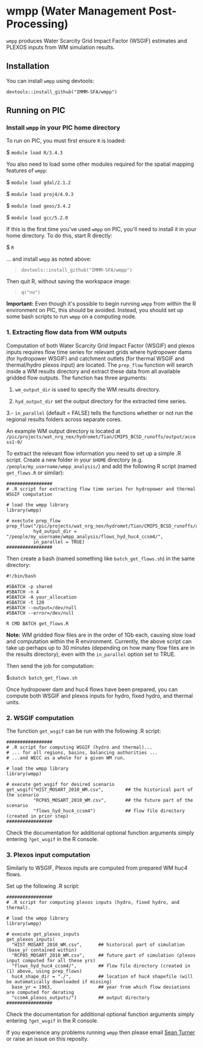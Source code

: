 
<!-- README.md is generated from README.Rmd. Please edit that file -->
wmpp (Water Management Post-Processing)
=======================================

`wmpp` produces Water Scarcity Grid Impact Factor (WSGIF) estimates and PLEXOS inputs from WM simulation results.

Installation
------------

You can install `wmpp` using devtools:

`devtools::install_github("IMMM-SFA/wmpp")`

Running on PIC
--------------

### Install `wmpp` in your PIC home directory

To run on PIC, you must first ensure `R` is loaded:

$ `module load R/3.4.3`

You also need to load some other modules required for the spatial mapping features of `wmpp`:

$ `module load gdal/2.1.2`

$ `module load proj4/4.9.3`

$ `module load geos/3.4.2`

$ `module load gcc/5.2.0`

If this is the first time you've used `wmpp` on PIC, you'll need to install it in your home directory. To do this, start R directly:

$ `R`

... and install `wmpp` as noted above:

> `devtools::install_github("IMMM-SFA/wmpp")`

Then quit R, without saving the workspace image:

> `q("no")`

**Important:** Even though it's possible to begin running `wmpp` from within the R environment on PIC, this should be avoided. Instead, you should set up some bash scripts to run `wmpp` on a computing node.

### 1. Extracting flow data from WM outputs

Computation of both Water Scarcity Grid Impact Factor (WSGIF) and plexos inputs requires flow time series for relevant grids where hydropower dams (for hydropower WSGIF) and catchment outlets (for thermal WSGIF and thermal/hydro plexos input) are located. The `prep_flow` function will search inside a WM results directory and extract these data from all available gridded flow outputs. The function has three arguments:

1.  `wm_output_dir` is used to specify the WM results directory.

2.  `hyd_output_dir` set the output directory for the extracted time series.

3.- `in_parallel` (default = FALSE) tells the functions whether or not run the regional results folders across separate cores.

An example WM output directory is located at `/pic/projects/wat_nrg_nex/hydromet/Tian/CMIP5_BCSD_runoffs/output/access1-0/`

To extract the relevant flow information you need to set up a simple .R script. Create a new folder in your `$HOME` directory (e.g. `/people/my_username/wmpp_analysis/`) and add the following R script (named `get_flows.R` or similar):

    #################
    # .R script for extracting flow time series for hydropower and thermal WSGIF computation

    # load the wmpp library
    library(wmpp)

    # exectute prep_flow
    prep_flow("/pic/projects/wat_nrg_nex/hydromet/Tian/CMIP5_BCSD_runoffs/output/ccsm4/",
              hyd_output_dir = "/people/my_username/wmpp_analysis/flows_hyd_huc4_ccsm4/",
              in_parallel = TRUE)
    #################

Then create a bash (named something like `batch_get_flows.sh`) in the same directory:

    #!/bin/bash

    #SBATCH -p shared
    #SBATCH -n 4
    #SBATCH -A your_allocation
    #SBATCH -t 120
    #SBATCH --output=/dev/null
    #SBATCH --error=/dev/null

    R CMD BATCH get_flows.R

**Note:** WM gridded flow files are in the order of 1Gb each, causing slow load and computation within the R environment. Currently, the above script can take up perhaps up to 30 minutes (depending on how many flow files are in the results directory), even with the `in_parallel` option set to TRUE.

Then send the job for computation:

$`sbatch batch_get_flows.sh`

Once hydropower dam and huc4 flows have been prepared, you can compute both WSGIF and plexos inputs for hydro, fixed hydro, and thermal units.

### 2. WSGIF computation

The function `get_wsgif` can be run with the following .R script:

    #################
    # .R script for computing WSGIF (hydro and thermal)...
    # ... for all regions, basins, balancing authorities ...
    # ...and WECC as a whole for a given WM run.

    # load the wmpp library
    library(wmpp)

    # execute get_wsgif for desired scenario
    get_wsgif("HIST_MOSART_2010_WM.csv",        ## the historical part of the scenario
              "RCP85_MOSART_2010_WM.csv",       ## the future part of the scenario
              "flows_hyd_huc4_ccsm4")           ## flow file directory (created in prior step)
    #################

Check the documentation for additional optional function arguments simply entering `?get_wsgif` in the R console.

### 3. Plexos input computation

Similarly to WSGIF, Plexos inputs are computed from prepared WM huc4 flows.

Set up the following .R script:

    #################
    # .R script for computing plexos inputs (hydro, fixed hydro, and thermal).

    # load the wmpp library
    library(wmpp)

    # execute get_plexos_inputs
    get_plexos_inputs(
      "HIST_MOSART_2010_WM.csv",      ## historical part of simulation (base_yr contained within)
      "RCP85_MOSART_2010_WM.csv",     ## future part of simulation (plexos input computed for all these yrs)
      "flows_hyd_huc4_ccsm4/",        ## flow file directory (created in (1) above, using prep_flows)
      huc4_shape_dir = "./",          ## location of huc4 shapefile (will be automatically downloaded if missing)
      base_yr = 1963,                 ## year from which flow deviations are computed for derating
      "ccsm4_plexos_outputs/")        ## output directory
    #################

Check the documentation for additional optional function arguments simply entering `?get_wsgif` in the R console.

If you experience any problems running `wmpp` then please email [Sean Turner](sean.turner@pnnl.gov) or raise an issue on this reposity.
